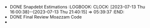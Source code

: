 - DONE Snapdebt Estimations
  :LOGBOOK:
  CLOCK: [2023-07-13 Thu 16:00:38]--[2023-07-13 Thu 21:40:15] =>  05:39:37
  :END:
- DONE Final Review Moazzam Code
-